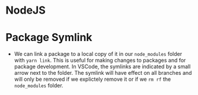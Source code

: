 # NodeJS

# Package Symlink

- We can link a package to a local copy of it in our `node_modules` folder with `yarn link`. This is useful for making changes to packages and for package development. In VSCode, the symlinks are indicated by a small arrow next to the folder. The symlink will have effect on all branches and will only be removed if we explictely remove it or if we `rm rf` the `node_modules` folder.